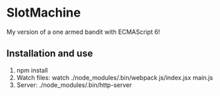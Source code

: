 # SlotMachine
My version of a one armed bandit with ECMAScript 6!

## Installation and use
1. npm install
2. Watch files: watch ./node_modules/.bin/webpack js/index.jsx main.js
3. Server: ./node_modules/.bin/http-server
